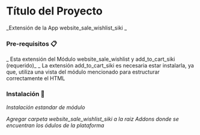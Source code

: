 # Título del Proyecto

_Extensión de la App website_sale_wishlist_siki _

### Pre-requisitos 📋

_ Esta extensión del Módulo website_sale_wishlist y add_to_cart_siki (requerido)_
_ La extensión add_to_cart_siki es necesaria estar instalarla, ya que, utiliza una
vista del módulo mencionado para estructurar correctamente el HTML

### Instalación 🔧

_Instalación estandar de módulo_

_Agregar carpeta website_sale_wishlist_siki  a la raiz Addons donde se encuentran los ódulos de la plataforma_


